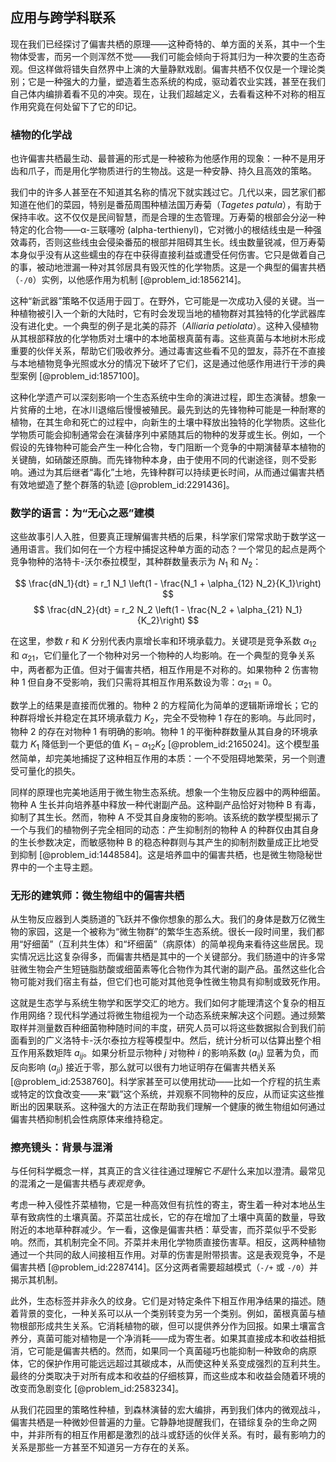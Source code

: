 ## 应用与跨学科联系

现在我们已经探讨了偏害共栖的原理——这种奇特的、单方面的关系，其中一个生物体受害，而另一个则浑然不觉——我们可能会倾向于将其归为一种次要的生态奇观。但这样做将错失自然界中上演的大量静默戏剧。偏害共栖不仅仅是一个理论类别；它是一种强大的力量，塑造着生态系统的构成，驱动着农业实践，甚至在我们自己体内编排着看不见的冲突。现在，让我们超越定义，去看看这种不对称的相互作用究竟在何处留下了它的印记。

### 植物的化学战

也许偏害共栖最生动、最普遍的形式是一种被称为他感作用的现象：一种不是用牙齿和爪子，而是用化学物质进行的生物战。这是一种安静、持久且高效的策略。

我们中的许多人甚至在不知道其名称的情况下就实践过它。几代以来，园艺家们都知道在他们的菜园，特别是番茄周围种植法国万寿菊（*Tagetes patula*），有助于保持丰收。这不仅仅是民间智慧，而是合理的生态管理。万寿菊的根部会分泌一种特定的化合物——α-三联噻吩 (alpha-terthienyl)，它对微小的根结线虫是一种强效毒药，否则这些线虫会侵染番茄的根部并阻碍其生长。线虫数量锐减，但万寿菊本身似乎没有从这些蠕虫的存在中获得直接利益或遭受任何伤害。它只是做着自己的事，被动地泄漏一种对其邻居具有毁灭性的化学物质。这是一个典型的偏害共栖（`-/0`）实例，以他感作用为机制 [@problem_id:1856214]。

这种“新武器”策略不仅适用于园丁。在野外，它可能是一次成功入侵的关键。当一种植物被引入一个新的大陆时，它有时会发现当地的植物群对其独特的化学武器库没有进化史。一个典型的例子是北美的蒜芥（*Alliaria petiolata*）。这种入侵植物从其根部释放的化学物质对土壤中的本地菌根真菌有毒。这些真菌与本地树木形成重要的伙伴关系，帮助它们吸收养分。通过毒害这些看不见的盟友，蒜芥在不直接与本地植物竞争光照或水分的情况下破坏了它们，这是通过他感作用进行干涉的典型案例 [@problem_id:1857100]。

这种化学遗产可以深刻影响一个生态系统中生命的演进过程，即生态演替。想象一片贫瘠的土地，在冰川退缩后慢慢被殖民。最先到达的先锋物种可能是一种耐寒的植物，在其生命和死亡的过程中，向新生的土壤中释放出独特的化学物质。这些化学物质可能会抑制通常会在演替序列中紧随其后的物种的发芽或生长。例如，一个假设的先锋物种可能会产生一种化合物，专门阻断一个竞争的中期演替草本植物的关键酶，如硝酸还原酶。而先锋物种本身，由于使用不同的代谢途径，则不受影响。通过为其后继者“毒化”土地，先锋种群可以持续更长时间，从而通过偏害共栖有效地塑造了整个群落的轨迹 [@problem_id:2291436]。

### 数学的语言：为“无心之恶”建模

这些故事引人入胜，但要真正理解偏害共栖的后果，科学家们常常求助于数学这一通用语言。我们如何在一个方程中捕捉这种单方面的动态？一个常见的起点是两个竞争物种的洛特卡-沃尔泰拉模型，其种群数量表示为 $N_1$ 和 $N_2$：

$$ \frac{dN_1}{dt} = r_1 N_1 \left(1 - \frac{N_1 + \alpha_{12} N_2}{K_1}\right) $$
$$ \frac{dN_2}{dt} = r_2 N_2 \left(1 - \frac{N_2 + \alpha_{21} N_1}{K_2}\right) $$

在这里，参数 $r$ 和 $K$ 分别代表内禀增长率和环境承载力。关键项是竞争系数 $\alpha_{12}$ 和 $\alpha_{21}$，它们量化了一个物种对另一个物种的人均影响。在一个典型的竞争关系中，两者都为正值。但对于偏害共栖，相互作用是不对称的。如果物种 2 伤害物种 1 但自身不受影响，我们只需将其相互作用系数设为零：$\alpha_{21} = 0$。

数学上的结果是直接而优雅的。物种 2 的方程简化为简单的逻辑斯谛增长；它的种群将增长并稳定在其环境承载力 $K_2$，完全不受物种 1 存在的影响。与此同时，物种 2 的存在对物种 1 有明确的影响。物种 1 的平衡种群数量从其自身的环境承载力 $K_1$ 降低到一个更低的值 $K_1 - \alpha_{12}K_2$ [@problem_id:2165024]。这个模型虽然简单，却完美地捕捉了这种相互作用的本质：一个不受阻碍地繁荣，另一个则遭受可量化的损失。

同样的原理也完美地适用于微生物生态系统。想象一个生物反应器中的两种细菌。物种 A 生长并向培养基中释放一种代谢副产品。这种副产品恰好对物种 B 有毒，抑制了其生长。然而，物种 A 不受其自身废物的影响。该系统的数学模型揭示了一个与我们的植物例子完全相同的动态：产生抑制剂的物种 A 的种群仅由其自身的生长参数决定，而敏感物种 B 的稳态种群则与其产生的抑制剂数量成正比地受到抑制 [@problem_id:1448584]。这是培养皿中的偏害共栖，也是微生物隐秘世界中的一个主导主题。

### 无形的建筑师：微生物组中的偏害共栖

从生物反应器到人类肠道的飞跃并不像你想象的那么大。我们的身体是数万亿微生物的家园，这是一个被称为“微生物群”的繁华生态系统。很长一段时间里，我们都用“好细菌”（互利共生体）和“坏细菌”（病原体）的简单视角来看待这些居民。现实情况远比这复杂得多，而偏害共栖是其中的一个关键部分。我们肠道中的许多常驻微生物会产生短链脂肪酸或细菌素等化合物作为其代谢的副产品。虽然这些化合物可能对我们宿主有益，但它们也可能对其他竞争性微生物具有抑制或致死作用。

这就是生态学与系统生物学和医学交汇的地方。我们如何才能理清这个复杂的相互作用网络？现代科学通过将微生物组视为一个动态系统来解决这个问题。通过频繁取样并测量数百种细菌物种随时间的丰度，研究人员可以将这些数据拟合到我们前面看到的广义洛特卡-沃尔泰拉方程等模型中。然后，统计分析可以估算出整个相互作用系数矩阵 $a_{ij}$。如果分析显示物种 $j$ 对物种 $i$ 的影响系数 ($a_{ij}$) 显著为负，而反向影响 ($a_{ji}$) 接近于零，那么就可以很有力地证明存在偏害共栖关系 [@problem_id:2538760]。科学家甚至可以使用扰动——比如一个疗程的抗生素或特定的饮食改变——来“戳”这个系统，并观察不同物种的反应，从而证实这些推断出的因果联系。这种强大的方法正在帮助我们理解一个健康的微生物组如何通过偏害共栖抑制机会性病原体来维持稳定。

### 擦亮镜头：背景与混淆

与任何科学概念一样，其真正的含义往往通过理解它*不是*什么来加以澄清。最常见的混淆之一是偏害共栖与*表观竞争*。

考虑一种入侵性芥菜植物，它是一种高效但有抗性的寄主，寄生着一种对本地丛生草有致病性的土壤真菌。芥菜茁壮成长，它的存在增加了土壤中真菌的数量，导致附近的本地草种群减少。乍一看，这像是偏害共栖：草受害，而芥菜似乎不受影响。然而，其机制完全不同。芥菜并未用化学物质直接伤害草。相反，这两种植物通过一个共同的敌人间接相互作用。对草的伤害是附带损害。这是表观竞争，不是偏害共栖 [@problem_id:2287414]。区分这两者需要超越模式（`-/+` 或 `-/0`）并揭示其机制。

此外，生态标签并非永久的纹身。它们是对特定条件下相互作用净结果的描述。随着背景的变化，一种关系可以从一个类别转变为另一个类别。例如，菌根真菌与植物根部形成共生关系。它消耗植物的碳，但可以提供养分作为回报。如果土壤富含养分，真菌可能对植物是一个净消耗——成为寄生者。如果其直接成本和收益相抵消，它可能是偏害共栖的。然而，如果同一个真菌碰巧也能抑制一种致命的病原体，它的保护作用可能远远超过其碳成本，从而使这种关系变成强烈的互利共生。最终的分类取决于对所有成本和收益的仔细核算，而这些成本和收益会随着环境的改变而急剧变化 [@problem_id:2583234]。

从我们花园里的策略性种植，到森林演替的宏大编排，再到我们体内的微观战斗，偏害共栖是一种微妙但普遍的力量。它静静地提醒我们，在错综复杂的生命之网中，并非所有的相互作用都是激烈的战斗或舒适的伙伴关系。有时，最有影响力的关系是那些一方甚至不知道另一方存在的关系。